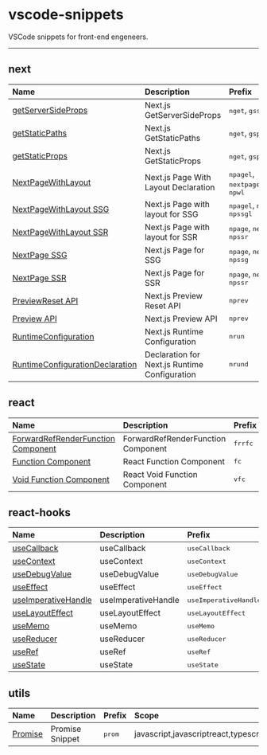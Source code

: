 # vscode-snippets

<!-- %AUTO_DOCUMENT_DESCRIPTION_START% -->
VSCode snippets for front-end engeneers.
<!-- %AUTO_DOCUMENT_DESCRIPTION_END% -->

---

<!-- %AUTO_DOCUMENT_SNIPPETS_START% -->
## next
| Name | Description | Prefix | Scope |
| :--- | :--- | :--- | :--- |
| [getServerSideProps](https://github.com/croutonn/vscode-snippets/blob/main/src/next/getServerSideProps.md) | Next.js GetServerSideProps | <kbd>nget</kbd>, <kbd>gssp</kbd> | typescriptreact |
| [getStaticPaths](https://github.com/croutonn/vscode-snippets/blob/main/src/next/getStaticPaths.md) | Next.js GetStaticPaths | <kbd>nget</kbd>, <kbd>gsp</kbd> | typescriptreact |
| [getStaticProps](https://github.com/croutonn/vscode-snippets/blob/main/src/next/getStaticProps.md) | Next.js GetStaticProps | <kbd>nget</kbd>, <kbd>gsp</kbd> | typescriptreact |
| [NextPageWithLayout](https://github.com/croutonn/vscode-snippets/blob/main/src/next/NextPageWithLayout.md) | Next.js Page With Layout Declaration | <kbd>npagel</kbd>, <kbd>nextpagewithlayout</kbd>, <kbd>npwl</kbd> | typescriptreact |
| [NextPageWithLayout SSG](https://github.com/croutonn/vscode-snippets/blob/main/src/next/NextPageWithLayout_SSG.md) | Next.js Page with layout for SSG | <kbd>npagel</kbd>, <kbd>nextpagel</kbd>, <kbd>npssgl</kbd> | typescriptreact |
| [NextPageWithLayout SSR](https://github.com/croutonn/vscode-snippets/blob/main/src/next/NextPageWithLayout_SSR.md) | Next.js Page with layout for SSR | <kbd>npage</kbd>, <kbd>nextpage</kbd>, <kbd>npssr</kbd> | typescriptreact |
| [NextPage SSG](https://github.com/croutonn/vscode-snippets/blob/main/src/next/NextPage_SSG.md) | Next.js Page for SSG | <kbd>npage</kbd>, <kbd>nextpage</kbd>, <kbd>npssg</kbd> | typescriptreact |
| [NextPage SSR](https://github.com/croutonn/vscode-snippets/blob/main/src/next/NextPage_SSR.md) | Next.js Page for SSR | <kbd>npage</kbd>, <kbd>nextpage</kbd>, <kbd>npssr</kbd> | typescriptreact |
| [PreviewReset API](https://github.com/croutonn/vscode-snippets/blob/main/src/next/PreviewReset_API.md) | Next.js Preview Reset API | <kbd>nprev</kbd> | typescript |
| [Preview API](https://github.com/croutonn/vscode-snippets/blob/main/src/next/Preview_API.md) | Next.js Preview API | <kbd>nprev</kbd> | typescript |
| [RuntimeConfiguration](https://github.com/croutonn/vscode-snippets/blob/main/src/next/RuntimeConfiguration.md) | Next.js Runtime Configuration | <kbd>nrun</kbd> | typescript,typescriptreact |
| [RuntimeConfigurationDeclaration](https://github.com/croutonn/vscode-snippets/blob/main/src/next/RuntimeConfigurationDeclaration.md) | Declaration for Next.js Runtime Configuration | <kbd>nrund</kbd> | typescript |

## react
| Name | Description | Prefix | Scope |
| :--- | :--- | :--- | :--- |
| [ForwardRefRenderFunction Component](https://github.com/croutonn/vscode-snippets/blob/main/src/react/ForwardRefRenderFunction_Component.md) | ForwardRefRenderFunction Component | <kbd>frrfc</kbd> | typescriptreact |
| [Function Component](https://github.com/croutonn/vscode-snippets/blob/main/src/react/Function_Component.md) | React Function Component | <kbd>fc</kbd> | typescriptreact |
| [Void Function Component](https://github.com/croutonn/vscode-snippets/blob/main/src/react/Void_Function_Component.md) | React Void Function Component | <kbd>vfc</kbd> | typescriptreact |

## react-hooks
| Name | Description | Prefix | Scope |
| :--- | :--- | :--- | :--- |
| [useCallback](https://github.com/croutonn/vscode-snippets/blob/main/src/react-hooks/useCallback.md) | useCallback | <kbd>useCallback</kbd> | javascript,javascriptreact,typescript,typescriptreact |
| [useContext](https://github.com/croutonn/vscode-snippets/blob/main/src/react-hooks/useContext.md) | useContext | <kbd>useContext</kbd> | javascript,javascriptreact,typescript,typescriptreact |
| [useDebugValue](https://github.com/croutonn/vscode-snippets/blob/main/src/react-hooks/useDebugValue.md) | useDebugValue | <kbd>useDebugValue</kbd> | javascript,javascriptreact,typescript,typescriptreact |
| [useEffect](https://github.com/croutonn/vscode-snippets/blob/main/src/react-hooks/useEffect.md) | useEffect | <kbd>useEffect</kbd> | javascript,javascriptreact,typescript,typescriptreact |
| [useImperativeHandle](https://github.com/croutonn/vscode-snippets/blob/main/src/react-hooks/useImperativeHandle.md) | useImperativeHandle | <kbd>useImperativeHandle</kbd> | javascript,javascriptreact,typescript,typescriptreact |
| [useLayoutEffect](https://github.com/croutonn/vscode-snippets/blob/main/src/react-hooks/useLayoutEffect.md) | useLayoutEffect | <kbd>useLayoutEffect</kbd> | javascript,javascriptreact,typescript,typescriptreact |
| [useMemo](https://github.com/croutonn/vscode-snippets/blob/main/src/react-hooks/useMemo.md) | useMemo | <kbd>useMemo</kbd> | javascript,javascriptreact,typescript,typescriptreact |
| [useReducer](https://github.com/croutonn/vscode-snippets/blob/main/src/react-hooks/useReducer.md) | useReducer | <kbd>useReducer</kbd> | javascript,javascriptreact,typescript,typescriptreact |
| [useRef](https://github.com/croutonn/vscode-snippets/blob/main/src/react-hooks/useRef.md) | useRef | <kbd>useRef</kbd> | javascript,javascriptreact,typescript,typescriptreact |
| [useState](https://github.com/croutonn/vscode-snippets/blob/main/src/react-hooks/useState.md) | useState | <kbd>useState</kbd> | javascript,javascriptreact,typescript,typescriptreact |

## utils
| Name | Description | Prefix | Scope |
| :--- | :--- | :--- | :--- |
| [Promise](https://github.com/croutonn/vscode-snippets/blob/main/src/utils/Promise.md) | Promise Snippet | <kbd>prom</kbd> | javascript,javascriptreact,typescript,typescriptreact |
<!-- %AUTO_DOCUMENT_SNIPPETS_END% -->

